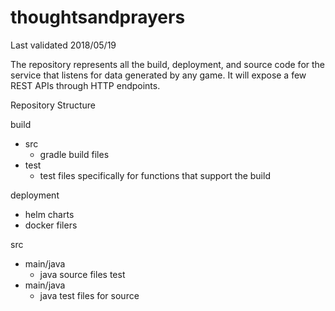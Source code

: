 # thoughtsandprayers

Last validated 2018/05/19

The repository represents all the build, deployment, and source code for the service that listens for data generated by any game.
It will expose a few REST APIs through HTTP endpoints.

Repository Structure

build
- src
	- gradle build files
- test
	- test files specifically for functions that support the build

deployment
- helm charts
- docker filers

src
- main/java
	- java source files
test
- main/java
	- java test files for source

